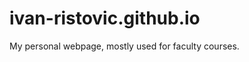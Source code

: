 # ivan-ristovic.github.io
My personal webpage, mostly used for faculty courses.

[](https://ivan-ristovic.github.io)
